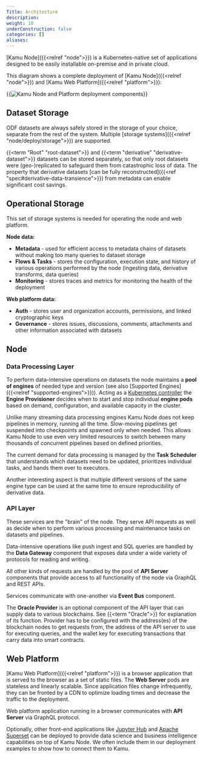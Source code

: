 ```yaml
---
Title: Architecture
description:
weight: 10
underConstruction: false
categories: []
aliases:
---
```


[Kamu Node]({{<relref "node">}}) is a Kubernetes-native set of applications designed to be easily installable on-premise and in private cloud.

This diagram shows a complete deployment of [Kamu Node]({{<relref "node">}}) and [Kamu Web Platform]({{<relref "platform">}}):

{{<image
    filename="/images/node/node-platform-deployment-components.svg" 
    alt="Kamu Node and Platform deployment components">}}

## Dataset Storage
ODF datasets are always safely stored in the storage of your choice, separate from the rest of the system. Multiple [storage systems]({{<relref "node/deploy/storage">}}) are supported.

{{<term "Root" "root-dataset">}} and {{<term "derivative" "derivative-dataset">}} datasets can be stored separately, so that only root datasets were (geo-)replicated to safeguard them from catastrophic loss of data. The property that derivative datasets [can be fully reconstructed]({{<ref "spec#derivative-data-transience">}}) from metadata can enable significant cost savings.

## Operational Storage
This set of storage systems is needed for operating the node and web platform.

**Node data:**
- **Metadata** - used for efficient access to metadata chains of datasets without making too many queries to dataset storage
- **Flows & Tasks** - stores the configuration, execution state, and history of various operations performed by the node (ingesting data, derivative transforms, data queries)
- **Monitoring** - stores traces and metrics for monitoring the health of the deployment

**Web platform data:**
- **Auth** - stores user and organization accounts, permissions, and linked cryptographic keys
- **Governance** - stores issues, discussions, comments, attachments and other information associated with datasets

## Node

### Data Processing Layer
To perform data-intensive operations on datasets the node maintains a **pool of engines** of needed type and version (see also [Supported Engines]({{<relref "supported-engines">}})). Acting as a [Kubernetes controller](https://kubernetes.io/docs/concepts/architecture/controller/) the **Engine Provisioner** decides when to start and stop individual **engine pods** based on demand, configuration, and available capacity in the cluster.

Unlike many streaming data processing engines Kamu Node does not keep pipelines in memory, running all the time. Slow-moving pipelines get suspended into checkpoints and spawned only when needed. This allows Kamu Node to use even very limited resources to switch between many thousands of concurrent pipelines based on defined priorities.

The current demand for data processing is managed by the **Task Scheduler** that understands which datasets need to be updated, prioritizes individual tasks, and hands them over to executors.

Another interesting aspect is that multiple different versions of the same engine type can be used at the same time to ensure reproducibility of derivative data.

### API Layer
These services are the "brain" of the node. They serve API requests as well as decide when to perform various processing and maintenance tasks on datasets and pipelines.

Data-intensive operations like push ingest and SQL queries are handled by the **Data Gateway** component that exposes data under a wide variety of protocols for reading and writing.

All other kinds of requests are handled by the pool of **API Server** components that provide access to all functionality of the node via GraphQL and REST APIs.

Services communicate with one-another via **Event Bus** component.

The **Oracle Provider** is an optional component of the API layer that can supply data to various blockchains. See {{<term "Oracle">}} for explanation of its function. Provider has to be configured with the address(es) of the blockchain nodes to get requests from, the address of the API server to use for executing queries, and the wallet key for executing transactions that carry data into smart contracts.

## Web Platform
[Kamu Web Platform]({{<relref "platform">}}) is a browser application that is served to the browser as a set of static files. The **Web Server** pods are stateless and linearly scalable. Since application files change infrequently, they can be fronted by a CDN to optimize loading times and decrease the traffic to the deployment.

Web platform application running in a browser communicates with **API Server** via GraphQL protocol.

Optionally, other front-end applications like [Jupyter Hub](https://z2jh.jupyter.org/) and [Apache Superset](https://superset.apache.org/) can be deployed to provide data science and business intelligence capabilities on top of Kamu Node. We often include them in our deployment examples to show how to connect them to Kamu.
